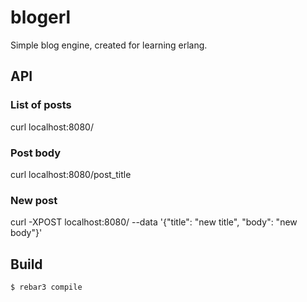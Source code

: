 blogerl
=====

Simple blog engine, created for learning erlang.


## API
### List of posts
curl localhost:8080/
### Post body
curl localhost:8080/post_title

### New post
curl -XPOST localhost:8080/ --data '{"title": "new title", "body": "new body"}'


Build
-----

    $ rebar3 compile
